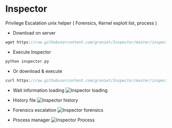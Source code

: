 # Inspector
Privilege Escalation unix helper ( Forensics, Kernel exploit list, process )

+ Download  on server
```PHP
wget https://raw.githubusercontent.com/graniet/Inspector/master/inspector.py
```
+ Execute Inspector
```PHP
python inspector.py
```

+ Or download & execute
```PHP
curl https://raw.githubusercontent.com/graniet/Inspector/master/inspector.py | python
```

+ Wait information loading
![Inspector loading](http://s33.postimg.org/opwyxisn2/Capture_d_e_cran_2016_06_10_a_15_57_26.jpg)

+ History file
![Inspector history](http://s33.postimg.org/a45y99vum/Capture_d_e_cran_2016_06_10_a_15_57_47.jpg)

+ Forensics escalation
![Inspector forensics](http://s33.postimg.org/5gzw7i8hq/Capture_d_e_cran_2016_06_10_a_15_58_43.jpg)

+ Process manager
![Inspector Process](http://s33.postimg.org/b7q2l8ghr/Capture_d_e_cran_2016_06_10_a_15_58_07.png)
